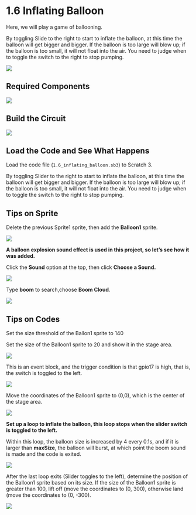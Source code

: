 # 1.6 Inflating Balloon

Here, we will play a game of ballooning.

By toggling Slide to the right to start to inflate the balloon, at this time the balloon will get bigger and bigger. If the balloon is too large will blow up; if the balloon is too small, it will not float into the air. You need to judge when to toggle the switch to the right to stop pumping.

![](./img/1.6/1.6_header.gif)

## Required Components

![](./img/1.6/1.6_component.png)

## Build the Circuit

![](./img/1.6/1.6_fritzing.png)

## Load the Code and See What Happens

Load the code file (`1.6_inflating_balloon.sb3`) to Scratch 3.

By toggling Slider to the right to start to inflate the balloon, at this time the balloon will get bigger and bigger. If the balloon is too large will blow up; if the balloon is too small, it will not float into the air. You need to judge when to toggle the switch to the right to stop pumping.

## Tips on Sprite

Delete the previous Sprite1 sprite, then add the **Balloon1** sprite.

![](./img/1.6/1.6_sprite.png)

**A balloon explosion sound effect is used in this project, so let’s see how it was added.**

Click the **Sound** option at the top, then click **Choose a Sound.**

![](./img/1.6/1.6_sound.png)

Type **boom** to search,choose **Boom Cloud**.

![](./img/1.6/1.6_sound1.png)

## Tips on Codes

Set the size threshold of the Ballon1 sprite to 140

Set the size of the Balloon1 sprite to 20 and show it in the stage area.

![](./img/1.6/1.6_code.png)

This is an event block, and the trigger condition is that gpio17 is high, that is, the switch is toggled to the left.

![](./img/1.6/1.6_code1.png)

Move the coordinates of the Balloon1 sprite to (0,0), which is the center of the stage area.

![](./img/1.6/1.6_code2.png)

**Set up a loop to inflate the balloon, this loop stops when the slider switch is toggled to the left.**

Within this loop, the balloon size is increased by 4 every 0.1s, and if it is larger than **maxSize**, the balloon will burst, at which point the boom sound is made and the code is exited.

![](./img/1.6/1.6_code4.png)

After the last loop exits (Slider toggles to the left), determine the position of the Balloon1 sprite based on its size. If the size of the Balloon1 sprite is greater than 100, lift off (move the coordinates to (0, 300), otherwise land (move the coordinates to (0, -300).

![](./img/1.6/1.6_code3.png)
